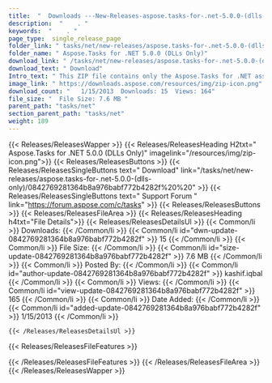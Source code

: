 ```yaml
---
title:  "  Downloads ---New-Releases-aspose.tasks-for-.net-5.0.0-(dlls-only) . " 
description:  "    . " 
keywords:  "    . " 
page_type:  single_release_page
folder_link: " tasks/net/new-releases/aspose.tasks-for-.net-5.0.0-(dlls-only)/"
folder_name: " Aspose.Tasks for .NET 5.0.0 (DLLs Only)"
download_link: " /tasks/net/new-releases/aspose.tasks-for-.net-5.0.0-(dlls-only)/0842769281364b8a976babf772b4282f"
download_text: " Download"
Intro_text: " This ZIP file contains only the Aspose.Tasks for .NET assemblies. The assemblies..."
image_link: " https://downloads.aspose.com/resources/img/zip-icon.png"
download_count: "   1/15/2013  Downloads: 15  Views: 164"
file_size: "  File Size: 7.6 MB "
parent_path: "tasks/net"
section_parent_path: "tasks/net"
weight: 189 
---
```


{{< Releases/ReleasesWapper >}}
  {{< Releases/ReleasesHeading H2txt=" Aspose.Tasks for .NET 5.0.0 (DLLs Only)" imagelink="/resources/img/zip-icon.png">}}
  {{< Releases/ReleasesButtons >}}
    {{< Releases/ReleasesSingleButtons text=" Download" link="/tasks/net/new-releases/aspose.tasks-for-.net-5.0.0-(dlls-only)/0842769281364b8a976babf772b4282f%20%20" >}}
    {{< Releases/ReleasesSingleButtons text=" Support Forum " link="https://forum.aspose.com/c/tasks" >}}
  {{< Releases/ReleasesButtons >}}
  {{< Releases/ReleasesFileArea >}}
    {{< Releases/ReleasesHeading h4txt="File Details">}}
    {{< Releases/ReleasesDetailsUl >}}
            {{< Common/li  >}} Downloads: {{< /Common/li >}} 
      {{< Common/li id="dwn-update-0842769281364b8a976babf772b4282f" >}} 15 {{< /Common/li >}} 
      {{< Common/li  >}} File Size: {{< /Common/li >}} 
      {{< Common/li id="size-update-0842769281364b8a976babf772b4282f" >}} 7.6 MB {{< /Common/li >}} 
      {{< Common/li  >}} Posted By: {{< /Common/li >}} 
      {{< Common/li id="author-update-0842769281364b8a976babf772b4282f" >}} kashif.iqbal {{< /Common/li >}} 
      {{< Common/li  >}} Views: {{< /Common/li >}} 
      {{< Common/li id="view-update-0842769281364b8a976babf772b4282f" >}} 165 {{< /Common/li >}} 
      {{< Common/li  >}} Date Added: {{< /Common/li >}} 
      {{< Common/li id="added-update-0842769281364b8a976babf772b4282f" >}} 1/15/2013 {{< /Common/li >}} 

    {{< /Releases/ReleasesDetailsUl >}}

  {{< Releases/ReleasesFileFeatures >}}
      
  {{< /Releases/ReleasesFileFeatures >}}
 {{< /Releases/ReleasesFileArea >}}
{{< /Releases/ReleasesWapper >}}


